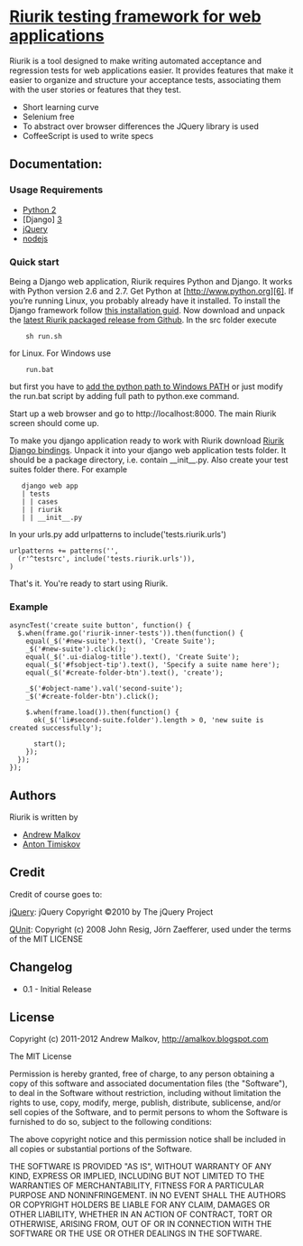 <a name="README">[Riurik testing framework for web applications](https://github.com/andrew-malkov/Riurik)</a>
=======
Riurik is a tool designed to make writing automated acceptance and regression tests for web applications easier. It provides features that make it easier to organize and structure your acceptance tests, associating them with the user stories or features that they test. 

* Short learning curve
* Selenium free
* To abstract over browser differences the JQuery library is used
* CoffeeScript is used to write specs

Documentation:
--------------

### Usage Requirements

* [Python 2][2]
* [Django] [3]
* [jQuery][1]
* [nodejs][7]
 
### Quick start

Being a Django web application, Riurik requires Python and Django. It works with Python version 2.6 and 2.7. Get Python at [http://www.python.org][6]. If you’re running Linux, you probably already have it installed. To install the Django framework follow [this installation guid][5]. Now download and unpack the [latest Riurik packaged release from Github][4]. In the src folder execute

        sh run.sh

for Linux. For Windows use

        run.bat

but first you have to [add the python path to Windows PATH][AddingPythonToWindowsPath] or just modify the run.bat script by adding full path to python.exe command.

Start up a web browser and go to http://localhost:8000. The main Riurik screen should come up.

To make you django application ready to work with Riurik download [Riurik Django bindings][DjangoBindings]. Unpack it into your django web application tests folder. It should be a package directory, i.e. contain \_\_init\_\_.py. Also create your test suites folder there. For example

       django web app
       | tests
       | | cases
       | | riurik
       | | __init__.py
       
In your urls.py add urlpatterns to include('tests.riurik.urls')

    urlpatterns += patterns('',
      (r'^testsrc', include('tests.riurik.urls')),
    )
       
That's it. You're ready to start using Riurik.

### Example

    asyncTest('create suite button', function() {
      $.when(frame.go('riurik-inner-tests')).then(function() {
        equal(_$('#new-suite').text(), 'Create Suite');
        _$('#new-suite').click();
        equal(_$('.ui-dialog-title').text(), 'Create Suite');
        equal(_$('#fsobject-tip').text(), 'Specify a suite name here');
        equal(_$('#create-folder-btn').text(), 'create');
        
        _$('#object-name').val('second-suite');
        _$('#create-folder-btn').click();
        
        $.when(frame.load()).then(function() {
          ok(_$('li#second-suite.folder').length > 0, 'new suite is created successfully');
          
          start();
        });
      });
    });

Authors
------
Riurik is written by

* [Andrew Malkov][amalkov]
* [Anton Timiskov][atimiskov]

Credit
------

Credit of course goes to:

[jQuery][0]: jQuery Copyright ©2010 by The jQuery Project

[QUnit][1]: Copyright (c) 2008 John Resig, Jörn Zaefferer, used under the terms of the MIT LICENSE

Changelog
---------

* 0.1 - Initial Release

License
-------

Copyright (c) 2011-2012 Andrew Malkov, http://amalkov.blogspot.com

The MIT License

Permission is hereby granted, free of charge, to any person obtaining
a copy of this software and associated documentation files (the
"Software"), to deal in the Software without restriction, including
without limitation the rights to use, copy, modify, merge, publish,
distribute, sublicense, and/or sell copies of the Software, and to
permit persons to whom the Software is furnished to do so, subject to
the following conditions:

The above copyright notice and this permission notice shall be
included in all copies or substantial portions of the Software.

THE SOFTWARE IS PROVIDED "AS IS", WITHOUT WARRANTY OF ANY KIND,
EXPRESS OR IMPLIED, INCLUDING BUT NOT LIMITED TO THE WARRANTIES OF
MERCHANTABILITY, FITNESS FOR A PARTICULAR PURPOSE AND
NONINFRINGEMENT. IN NO EVENT SHALL THE AUTHORS OR COPYRIGHT HOLDERS BE
LIABLE FOR ANY CLAIM, DAMAGES OR OTHER LIABILITY, WHETHER IN AN ACTION
OF CONTRACT, TORT OR OTHERWISE, ARISING FROM, OUT OF OR IN CONNECTION
WITH THE SOFTWARE OR THE USE OR OTHER DEALINGS IN THE SOFTWARE.


[0]: http://jquery.com "jQuery"
[1]: http://docs.jquery.com/QUnit "QUnit"
[2]: http://python.org/ "Python 2"
[3]: https://www.djangoproject.com "Django"
[4]: https://github.com/andrew-malkov/Riurik/downloads "Riurik Download"
[5]: https://docs.djangoproject.com/en/1.3/topics/install
[6]: http://www.python.org
[7]: http://nodejs.org
[DjangoBindings]: https://github.com/andrew-malkov/Riurik-Django/downloads
[amalkov]: https://github.com/andrew-malkov
[atimiskov]: https://github.com/AntonTimiskov
[AddingPythonToWindowsPath]: http://code.google.com/p/tryton/wiki/AddingPythonToWindowsPath
